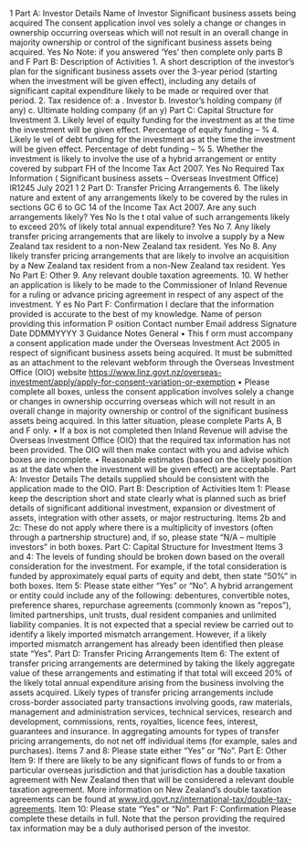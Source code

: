 1 Part A: Investor Details Name of Investor Significant business assets being acquired The consent application invol ves solely a change or changes in ownership occurring overseas which will not result in an overall change in majority ownership or control of the significant business assets being acquired. Yes No Note: if you answered ‘Yes’ then complete only parts B and F Part B: Description of Activities 1. A short description of the investor’s plan for the significant business assets over the 3-year period (starting when the investment will be given effect), including any details of significant capital expenditure likely to be made or required over that period. 2. Tax residence of: a . Investor b. Investor’s holding company (if any) c. Ultimate holding company (if an y) Part C: Capital Structure for Investment 3. Likely level of equity funding for the investment as at the time the investment will be given effect. Percentage of equity funding – % 4. Likely le vel of debt funding for the investment as at the time the investment will be given effect. Percentage of debt funding – % 5. Whether the investment is likely to involve the use of a hybrid arrangement or entity covered by subpart FH of the Income Tax Act 2007. Yes No Required Tax Information ( Significant business assets – Overseas Investment Office) IR1245 July 2021 1 2 Part D: Transfer Pricing Arrangements 6. The likely nature and extent of any arrangements likely to be covered by the rules in sections GC 6 to GC 14 of the Income Tax Act 2007. Are any such arrangements likely? Yes No Is the t otal value of such arrangements likely to exceed 20% of likely total annual expenditure? Yes No 7. Any likely transfer pricing arrangements that are likely to involve a supply by a New Zealand tax resident to a non-New Zealand tax resident. Yes No 8. Any likely transfer pricing arrangements that are likely to involve an acquisition by a New Zealand tax resident from a non-New Zealand tax resident. Yes No Part E: Other 9. Any relevant double taxation agreements. 10. W hether an application is likely to be made to the Commissioner of Inland Revenue for a ruling or advance pricing agreement in respect of any aspect of the investment. Y es No Part F: Confirmation I declare that the information provided is accurate to the best of my knowledge. Name of person providing this information P osition Contact number Email address Signature Date DDMMYYYY 3 Guidance Notes General • This f orm must accompany a consent application made under the Overseas Investment Act 2005 in respect of significant business assets being acquired. It must be submitted as an attachment to the relevant webform through the Overseas Investment Office (OIO) website https://www.linz.govt.nz/overseas-investment/apply/apply-for-consent-variation-or-exemption • Please complete all boxes, unless the consent application involves solely a change or changes in ownership occurring overseas which will not result in an overall change in majority ownership or control of the significant business assets being acquired. In this latter situation, please complete Parts A, B and F only. • If a box is not completed then Inland Revenue will advise the Overseas Investment Office (OIO) that the required tax information has not been provided. The OIO will then make contact with you and advise which boxes are incomplete. • Reasonable estimates (based on the likely position as at the date when the investment will be given effect) are acceptable. Part A: Investor Details The details supplied should be consistent with the application made to the OIO. Part B: Description of Activities Item 1: Please keep the description short and state clearly what is planned such as brief details of significant additional investment, expansion or divestment of assets, integration with other assets, or major restructuring. Items 2b and 2c: These do not apply where there is a multiplicity of investors (often through a partnership structure) and, if so, please state “N/A – multiple investors” in both boxes. Part C: Capital Structure for Investment Items 3 and 4: The levels of funding should be broken down based on the overall consideration for the investment. For example, if the total consideration is funded by approximately equal parts of equity and debt, then state “50%” in both boxes. Item 5: Please state either “Yes” or “No”. A hybrid arrangement or entity could include any of the following: debentures, convertible notes, preference shares, repurchase agreements (commonly known as “repos”), limited partnerships, unit trusts, dual resident companies and unlimited liability companies. It is not expected that a special review be carried out to identify a likely imported mismatch arrangement. However, if a likely imported mismatch arrangement has already been identified then please state “Yes”. Part D: Transfer Pricing Arrangements Item 6: The extent of transfer pricing arrangements are determined by taking the likely aggregate value of these arrangements and estimating if that total will exceed 20% of the likely total annual expenditure arising from the business involving the assets acquired. Likely types of transfer pricing arrangements include cross-border associated party transactions involving goods, raw materials, management and administration services, technical services, research and development, commissions, rents, royalties, licence fees, interest, guarantees and insurance. In aggregating amounts for types of transfer pricing arrangements, do not net off individual items (for example, sales and purchases). Items 7 and 8: Please state either “Yes” or “No”. Part E: Other Item 9: If there are likely to be any significant flows of funds to or from a particular overseas jurisdiction and that jurisdiction has a double taxation agreement with New Zealand then that will be considered a relevant double taxation agreement. More information on New Zealand’s double taxation agreements can be found at www.ird.govt.nz/international-tax/double-tax-agreements. Item 10: Please state “Yes” or “No”. Part F: Confirmation Please complete these details in full. Note that the person providing the required tax information may be a duly authorised person of the investor.